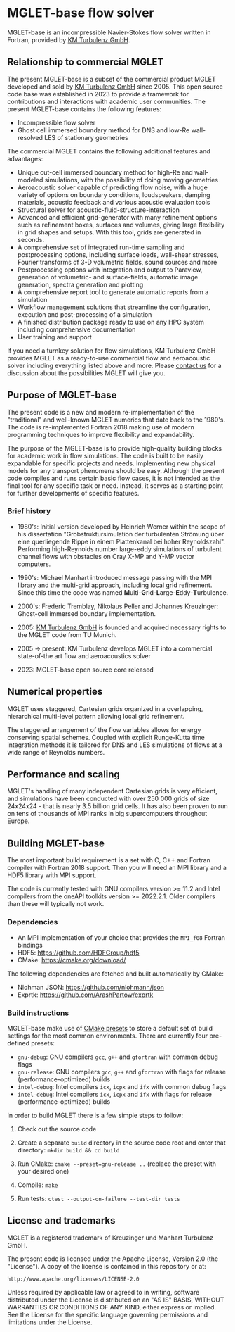 MGLET-base flow solver
======================

MGLET-base is an incompressible Navier-Stokes flow solver written in Fortran,
provided by [KM Turbulenz GmbH](https://km-turbulenz.de/).

Relationship to commercial MGLET
--------------------------------

The present MGLET-base is a subset of the commercial product MGLET developed
and sold by [KM Turbulenz GmbH](https://km-turbulenz.de/) since 2005. This
open source code base was established in 2023 to provide a framework for
contributions and interactions with academic user communities. The present
MGLET-base contains the following features:

- Incompressible flow solver
- Ghost cell immersed boundary method for DNS and low-Re wall-resolved LES
of stationary geometries

The commercial MGLET contains the following additional features and
advantages:

- Unique cut-cell immersed boundary method for high-Re and wall-modeled
simulations, with the possibility of doing moving geometries
- Aeroacoustic solver capable of predicting flow noise, with a huge variety of
options on boundary conditions, loudspeakers, damping materials, acoustic
feedback and various acoustic evaluation tools
- Structural solver for acoustic-fluid-structure-interaction
- Advanced and efficient grid-generator with many refinement options such as
refinement boxes, surfaces and volumes, giving large flexibility in grid shapes
and setups. With this tool, grids are generated in seconds.
- A comprehensive set of integrated run-time sampling and postprocessing
options, including surface loads, wall-shear stresses, Fourier transforms
of 3-D volumetric fields, sound sources and more
- Postprocessing options with integration and output to Paraview, generation of
volumetric- and surface-fields, automatic image generation, spectra generation
and plotting
- A comprehensive report tool to generate automatic reports from a simulation
- Workflow management solutions that streamline the configuration, execution and
post-processing of a simulation
- A finished distribution package ready to use on any HPC system including
comprehensive documentation
- User training and support

If you need a turnkey solution for flow simulations, KM Turbulenz GmbH
provides MGLET as a ready-to-use commercial flow and aeroacoustic
solver including everything listed above and more. Please
[contact us](https://km-turbulenz.de/about/) for a discussion about the
possibilities MGLET will give you.


Purpose of MGLET-base
---------------------

The present code is a new and modern re-implementation of the "traditional"
and well-known MGLET numerics that date back to the 1980's. The code is
re-implemented Fortran 2018 making use of modern programming techniques to
improve flexibility and expandability.

The purpose of the MGLET-base is to provide high-quality building blocks for
academic work in flow simulations. The code is built to be easily expandable
for specific projects and needs. Implementing new physical models for any
transport phenomena should be easy. Although the present code compiles and runs
certain basic flow cases, it is not intended as the final tool for any
specific task or need. Instead, it serves as a starting point for further
developments of specific features.


### Brief history

- 1980's: Initial version developed by Heinrich Werner within the scope of his
dissertation "Grobstruktursimulation der turbulenten Strömung über eine
querliegende Rippe in einem Plattenkanal bei hoher Reynoldszahl". Performing
high-Reynolds number large-eddy simulations of turbulent channel flows with
obstacles on Cray X-MP and Y-MP vector computers.

- 1990's: Michael Manhart introduced message passing with the MPI library and
the multi-grid approach, including local grid refinement. Since this time the
code was named **M**ulti-**G**rid-**L**arge-**E**ddy-**T**urbulence.

- 2000's: Frederic Tremblay, Nikolaus Peller and Johannes Kreuzinger: Ghost-cell
immersed boundary implementation.

- 2005: [KM Turbulenz GmbH](https://km-turbulenz.de/) is founded and acquired
necessary rights to the MGLET code from TU Munich.

- 2005 -> present: KM Turbulenz develops MGLET into a commercial state-of-the
art flow and aeroacoustics solver

- 2023: MGLET-base open source core released


Numerical properties
-------------------

MGLET uses staggered, Cartesian grids organized in a overlapping, hierarchical
multi-level pattern allowing local grid refinement.

The staggered arrangement of the flow variables allows for energy
conserving spatial schemes. Coupled with explicit Runge-Kutta time integration
methods it is tailored for DNS and LES simulations of flows at a wide range
of Reynolds numbers.


Performance and scaling
-----------------------

MGLET's handling of many independent Cartesian grids is very efficient, and
simulations have been conducted with over 250 000 grids of size 24x24x24 - that
is nearly 3.5 billion grid cells. It has also been proven to run on tens of
thousands of MPI ranks in big supercomputers throughout Europe.


Building MGLET-base
-------------------

The most important build requirement is a set with C, C++ and Fortran
compiler with Fortran 2018 support. Then you will need an MPI library and a
HDF5 library with MPI support.

The code is currently tested with GNU compilers version >= 11.2 and Intel
compilers from the oneAPI toolkits version >= 2022.2.1. Older compilers
than these will typically not work.

### Dependencies

* An MPI implementation of your choice that provides the `MPI_f08` Fortran
bindings
* HDF5: https://github.com/HDFGroup/hdf5
* CMake: https://cmake.org/download/

The following dependencies are fetched and built automatically by CMake:

* Nlohman JSON: https://github.com/nlohmann/json
* Exprtk: https://github.com/ArashPartow/exprtk

### Build instructions

MGLET-base make use of
[CMake presets](https://cmake.org/cmake/help/latest/manual/cmake-presets.7.html)
to store a default set of build settings for the most common environments.
There are currently four pre-defined presets:

* `gnu-debug`: GNU compilers `gcc`, `g++` and `gfortran` with common debug flags
* `gnu-release`: GNU compilers `gcc`, `g++` and `gfortran` with flags
for release (performance-optimized) builds
* `intel-debug`: Intel compilers `icx`, `icpx` and `ifx` with common debug flags
* `intel-debug`: Intel compilers `icx`, `icpx` and `ifx` with flags for release
(performance-optimized) builds

In order to build MGLET there is a few simple steps to follow:

1. Check out the source code

2. Create a separate `build` directory in the source code root and enter that
directory: `mkdir build && cd build`

3. Run CMake: `cmake --preset=gnu-release ..` (replace the preset with your
desired one)

4. Compile: `make`

5. Run tests: `ctest --output-on-failure --test-dir tests`


License and trademarks
----------------------

MGLET is a registered trademark of Kreuzinger und Manhart Turbulenz GmbH.

The present code is licensed under the Apache License, Version 2.0
(the "License"). A copy of the license is contained in this repository or at:

    http://www.apache.org/licenses/LICENSE-2.0

Unless required by applicable law or agreed to in writing, software
distributed under the License is distributed on an "AS IS" BASIS,
WITHOUT WARRANTIES OR CONDITIONS OF ANY KIND, either express or implied.
See the License for the specific language governing permissions and
limitations under the License.
